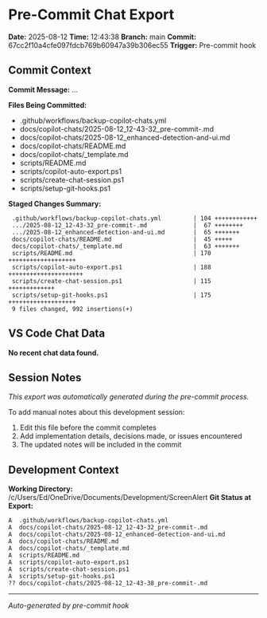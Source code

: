 # Pre-Commit Chat Export

**Date:** 2025-08-12
**Time:** 12:43:38
**Branch:** main
**Commit:** 67cc2f10a4cfe097fdcb769b60947a39b306ec55
**Trigger:** Pre-commit hook

## Commit Context

**Commit Message:** ...

**Files Being Committed:**
- .github/workflows/backup-copilot-chats.yml
- docs/copilot-chats/2025-08-12_12-43-32_pre-commit-.md
- docs/copilot-chats/2025-08-12_enhanced-detection-and-ui.md
- docs/copilot-chats/README.md
- docs/copilot-chats/_template.md
- scripts/README.md
- scripts/copilot-auto-export.ps1
- scripts/create-chat-session.ps1
- scripts/setup-git-hooks.ps1

**Staged Changes Summary:**
```
 .github/workflows/backup-copilot-chats.yml         | 104 ++++++++++++
 .../2025-08-12_12-43-32_pre-commit-.md             |  67 ++++++++
 .../2025-08-12_enhanced-detection-and-ui.md        |  65 +++++++
 docs/copilot-chats/README.md                       |  45 +++++
 docs/copilot-chats/_template.md                    |  63 +++++++
 scripts/README.md                                  | 170 +++++++++++++++++++
 scripts/copilot-auto-export.ps1                    | 188 +++++++++++++++++++++
 scripts/create-chat-session.ps1                    | 115 +++++++++++++
 scripts/setup-git-hooks.ps1                        | 175 +++++++++++++++++++
 9 files changed, 992 insertions(+)
```

## VS Code Chat Data

**No recent chat data found.**


## Session Notes

*This export was automatically generated during the pre-commit process.*

To add manual notes about this development session:
1. Edit this file before the commit completes
2. Add implementation details, decisions made, or issues encountered
3. The updated notes will be included in the commit

## Development Context

**Working Directory:** /c/Users/Ed/OneDrive/Documents/Development/ScreenAlert
**Git Status at Export:**
```
A  .github/workflows/backup-copilot-chats.yml
A  docs/copilot-chats/2025-08-12_12-43-32_pre-commit-.md
A  docs/copilot-chats/2025-08-12_enhanced-detection-and-ui.md
A  docs/copilot-chats/README.md
A  docs/copilot-chats/_template.md
A  scripts/README.md
A  scripts/copilot-auto-export.ps1
A  scripts/create-chat-session.ps1
A  scripts/setup-git-hooks.ps1
?? docs/copilot-chats/2025-08-12_12-43-38_pre-commit-.md
```

---
*Auto-generated by pre-commit hook*
